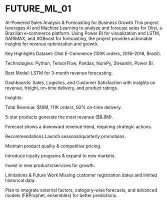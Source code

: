 # FUTURE_ML_01
AI-Powered Sales Analysis & Forecasting for Business Growth
This project leverages AI and Machine Learning to analyze and forecast sales for Olist, a Brazilian e-commerce platform. Using Power BI for visualization and LSTM, SARIMAX, and XGBoost for forecasting, the project provides actionable insights for revenue optimization and growth.

Key Highlights
Dataset: Olist E-Commerce (100K orders, 2016–2018, Brazil).

Technologies: Python, TensorFlow, Pandas, NumPy, Streamlit, Power BI.

Best Model: LSTM for 3-month revenue forecasting.

Dashboards: Sales, Logistics, and Customer Satisfaction with insights on revenue, freight, on-time delivery, and product ratings.

Insights:

Total Revenue: $16M, 111K orders, 92% on-time delivery.

5-star products generate the most revenue ($8.8M).

Forecast shows a downward revenue trend, requiring strategic actions.

Recommendations
Launch seasonal/quarterly promotions.

Maintain product quality & competitive pricing.

Introduce loyalty programs & expand to new markets.

Invest in new products/services for growth.

Limitations & Future Work
Missing customer registration dates and limited historical data.

Plan to integrate external factors, category-wise forecasts, and advanced models (FBProphet, ensembles) for better predictions.
